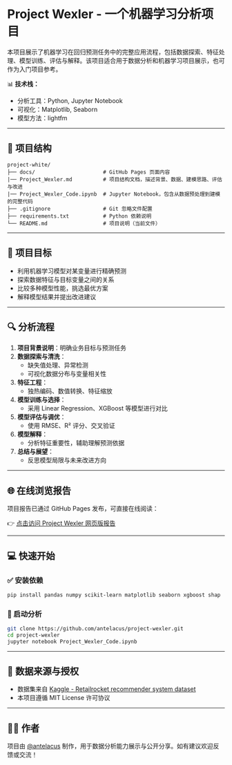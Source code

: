 # Project Wexler - 一个机器学习分析项目

本项目展示了机器学习在回归预测任务中的完整应用流程，包括数据探索、特征处理、模型训练、评估与解释。该项目适合用于数据分析和机器学习项目展示，也可作为入门项目参考。

📊 **技术栈：**
- 分析工具：Python, Jupyter Notebook
- 可视化：Matplotlib, Seaborn
- 模型方法：lightfm

---

## 📂 项目结构

```
project-white/
├── docs/                      # GitHub Pages 页面内容
|── Project_Wexler.md          # 项目结构文档，描述背景、数据、建模思路、评估与改进
|── Project_Wexler_Code.ipynb  # Jupyter Notebook，包含从数据预处理到建模的完整代码
├── .gitignore                 # Git 忽略文件配置
├── requirements.txt           # Python 依赖说明
└── README.md                  # 项目说明（当前文件）
```
---

## 🎯 项目目标

- 利用机器学习模型对某变量进行精确预测
- 探索数据特征与目标变量之间的关系
- 比较多种模型性能，挑选最优方案
- 解释模型结果并提出改进建议

---

## 🔍 分析流程

1. **项目背景说明**：明确业务目标与预测任务
2. **数据探索与清洗**：
   - 缺失值处理、异常检测
   - 可视化数据分布与变量相关性
3. **特征工程**：
   - 独热编码、数值转换、特征缩放
4. **模型训练与选择**：
   - 采用 Linear Regression、XGBoost 等模型进行对比
5. **模型评估与调优**：
   - 使用 RMSE、R² 评分、交叉验证
6. **模型解释**：
   - 分析特征重要性，辅助理解预测依据
7. **总结与展望**：
   - 反思模型局限与未来改进方向

---

## 🌐 在线浏览报告

项目报告已通过 GitHub Pages 发布，可直接在线阅读：

👉 [点击访问 Project Wexler 网页版报告](https://antelacus.github.io/project-wexler/)

---

## 💻 快速开始

### ✅ 安装依赖

```bash
pip install pandas numpy scikit-learn matplotlib seaborn xgboost shap
```

### 🚀 启动分析

```bash
git clone https://github.com/antelacus/project-wexler.git
cd project-wexler
jupyter notebook Project_Wexler_Code.ipynb
```

---

## 📜 数据来源与授权

- 数据集来自 [Kaggle - Retailrocket recommender system dataset](https://www.kaggle.com/datasets/retailrocket/ecommerce-dataset)
- 本项目遵循 MIT License 许可协议

---

## 🙋‍♂️ 作者

项目由 [@antelacus](https://github.com/antelacus) 制作，用于数据分析能力展示与公开分享。如有建议欢迎反馈或交流！
